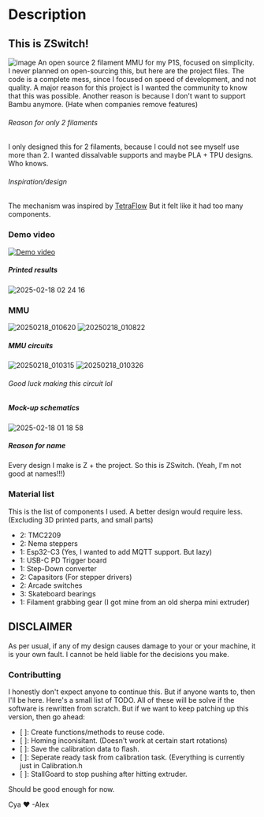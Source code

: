 # Description
## This is ZSwitch!
![image](https://github.com/user-attachments/assets/dbee23c3-8310-46dd-8ac8-5d697cf7f815)
An open source 2 filament MMU for my P1S, focused on simplicity. I never planned on open-sourcing this, but here are the project files.
The code is a complete mess, since I focused on speed of development, and not quality.
A major reason for this project is I wanted the community to know that this was possible.
Another reason is because I don't want to support Bambu anymore. (Hate when companies remove features)

###### Reason for only 2 filaments
I only designed this for 2 filaments, because I could not see myself use more than 2.
I wanted dissalvable supports and maybe PLA + TPU designs. Who knows.

###### Inspiration/design
The mechanism was inspired by [TetraFlow](https://github.com/apoorv1in/TetraFlow_MMU)
But it felt like it had too many components.

### Demo video
[![Demo video](http://img.youtube.com/vi/LOB4sRO39Bo/0.jpg)](https://youtu.be/LOB4sRO39Bo)
##### Printed results
![2025-02-18 02 24 16](https://github.com/user-attachments/assets/ec4de492-c135-4f0e-83e8-bb43668c63a2)


### MMU
![20250218_010620](https://github.com/user-attachments/assets/1d19f10f-dc9e-4824-b82c-c2926f4becf0)
![20250218_010822](https://github.com/user-attachments/assets/5cd85980-0cf1-4fd2-b591-0bb1e85c5c09)

##### MMU circuits
![20250218_010315](https://github.com/user-attachments/assets/afc427bf-3e34-4655-a244-776b1d5f0d38)
![20250218_010326](https://github.com/user-attachments/assets/9d4fd046-55ac-4572-876a-0742dc3d2c9d)
###### Good luck making this circuit lol

##### Mock-up schematics
![2025-02-18 01 18 58](https://github.com/user-attachments/assets/903994d8-51bd-4910-9cfe-e601e07107da)

##### Reason for name
Every design I make is Z + the project.
So this is ZSwitch.
(Yeah, I'm not good at names!!!)

### Material list
This is the list of components I used.
A better design would require less.
(Excluding 3D printed parts, and small parts)
- 2: TMC2209
- 2: Nema steppers
- 1: Esp32-C3 (Yes, I wanted to add MQTT support. But lazy)
- 1: USB-C PD Trigger board
- 1: Step-Down converter
- 2: Capasitors (For stepper drivers)
- 2: Arcade switches
- 3: Skateboard bearings
- 1: Filament grabbing gear (I got mine from an old sherpa mini extruder)

## DISCLAIMER
As per usual, if any of my design causes damage to your or your machine, it is your own fault.
I cannot be held liable for the decisions you make.

### Contributting
I honestly don't expect anyone to continue this. But if anyone wants to, then I'll be here.
Here's a small list of TODO. All of these will be solve if the software is rewritten from scratch. But if we want to keep patching up this version, then go ahead:
- [ ]: Create functions/methods to reuse code.
- [ ]: Homing inconisitant. (Doesn't work at certain start rotations)
- [ ]: Save the calibration data to flash.
- [ ]: Seperate ready task from calibration task. (Everything is currently just in Calibration.h
- [ ]: StallGoard to stop pushing after hitting extruder.

Should be good enough for now.


Cya ♥ 
-Alex
